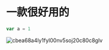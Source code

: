# 一款很好用的

```javascript
var a = 1
```

![cbea68a4ly1fyl00nv5soj20c80c8glv](C:\Users\Nydia\Desktop\cbea68a4ly1fyl00nv5soj20c80c8glv.jpg)